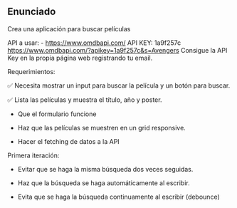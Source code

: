## Enunciado

Crea una aplicación para buscar películas

API a usar: - https://www.omdbapi.com/
API KEY: 1a9f257c
https://www.omdbapi.com/?apikey=1a9f257c&s=Avengers
Consigue la API Key en la propia página web registrando tu email.

Requerimientos:

✅ Necesita mostrar un input para buscar la película y un botón para buscar.

✅ Lista las películas y muestra el título, año y poster.

- Que el formulario funcione

- Haz que las películas se muestren en un grid responsive.

- Hacer el fetching de datos a la API

Primera iteración:

- Evitar que se haga la misma búsqueda dos veces seguidas.

- Haz que la búsqueda se haga automáticamente al escribir.

- Evita que se haga la búsqueda continuamente al escribir (debounce)
